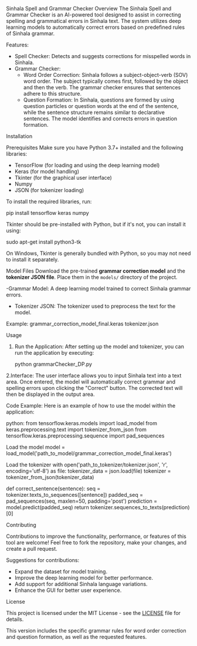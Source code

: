 Sinhala Spell and Grammar Checker
Overview
The Sinhala Spell and Grammar Checker is an AI-powered tool designed to assist in correcting spelling and grammatical errors in Sinhala text. The system utilizes deep learning models to automatically correct errors based on predefined rules of Sinhala grammar.

Features:
- Spell Checker: Detects and suggests corrections for misspelled words in Sinhala.
- Grammar Checker: 
  - Word Order Correction: Sinhala follows a subject-object-verb (SOV) word order. The subject typically comes first, followed by the object and then the verb. The grammar checker ensures that sentences adhere to this structure.
  - Question Formation: In Sinhala, questions are formed by using question particles or question words at the end of the sentence, while the sentence structure remains similar to declarative sentences. The model identifies and corrects errors in question formation.

Installation

Prerequisites
Make sure you have Python 3.7+ installed and the following libraries:

- TensorFlow (for loading and using the deep learning model)
- Keras (for model handling)
- Tkinter (for the graphical user interface)
- Numpy
- JSON (for tokenizer loading)

To install the required libraries, run:


pip install tensorflow keras numpy


Tkinter should be pre-installed with Python, but if it's not, you can install it using:


sudo apt-get install python3-tk


On Windows, Tkinter is generally bundled with Python, so you may not need to install it separately.

Model Files
Download the pre-trained **grammar correction model** and the **tokenizer JSON file**. Place them in the `models/` directory of the project.

-Grammar Model: A deep learning model trained to correct Sinhala grammar errors.
- Tokenizer JSON: The tokenizer used to preprocess the text for the model.

Example:
    grammar_correction_model_final.keras
    tokenizer.json


Usage

1. Run the Application:
   After setting up the model and tokenizer, you can run the application by executing:


   python grammarChecker_DP.py


2.Interface:
   The user interface allows you to input Sinhala text into a text area. Once entered, the model will automatically correct grammar and spelling errors upon clicking the "Correct" button. The corrected text will then be displayed in the output area.

Code Example:
Here is an example of how to use the model within the application:

python:
from tensorflow.keras.models import load_model
from keras.preprocessing.text import tokenizer_from_json
from tensorflow.keras.preprocessing.sequence import pad_sequences

Load the model
model = load_model('path_to_model/grammar_correction_model_final.keras')

Load the tokenizer
with open('path_to_tokenizer/tokenizer.json', 'r', encoding='utf-8') as file:
    tokenizer_data = json.load(file)
tokenizer = tokenizer_from_json(tokenizer_data)

def correct_sentence(sentence):
    seq = tokenizer.texts_to_sequences([sentence])
    padded_seq = pad_sequences(seq, maxlen=50, padding='post')
    prediction = model.predict(padded_seq)
    return tokenizer.sequences_to_texts(prediction)[0]

Contributing

Contributions to improve the functionality, performance, or features of this tool are welcome! Feel free to fork the repository, make your changes, and create a pull request.

Suggestions for contributions:
- Expand the dataset for model training.
- Improve the deep learning model for better performance.
- Add support for additional Sinhala language variations.
- Enhance the GUI for better user experience.

License

This project is licensed under the MIT License - see the [LICENSE](LICENSE) file for details.


This version includes the specific grammar rules for word order correction and question formation, as well as the requested features.
